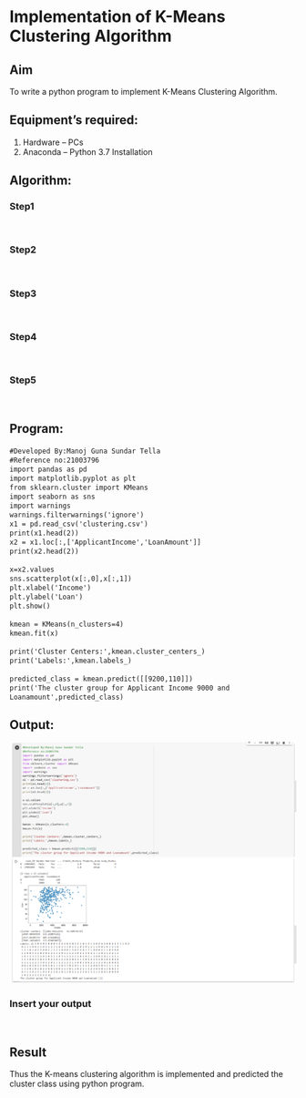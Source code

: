 # Implementation of K-Means Clustering Algorithm
## Aim
To write a python program to implement K-Means Clustering Algorithm.
## Equipment’s required:
1.	Hardware – PCs
2.	Anaconda – Python 3.7 Installation

## Algorithm:

### Step1
<br>

### Step2
<br>

### Step3
<br>

### Step4
<br>

### Step5
<br>

## Program:
```
#Developed By:Manoj Guna Sundar Tella
#Reference no:21003796
import pandas as pd
import matplotlib.pyplot as plt
from sklearn.cluster import KMeans
import seaborn as sns
import warnings
warnings.filterwarnings('ignore')
x1 = pd.read_csv('clustering.csv')
print(x1.head(2))
x2 = x1.loc[:,['ApplicantIncome','LoanAmount']]
print(x2.head(2))

x=x2.values
sns.scatterplot(x[:,0],x[:,1])
plt.xlabel('Income')
plt.ylabel('Loan')
plt.show()

kmean = KMeans(n_clusters=4)
kmean.fit(x)

print('Cluster Centers:',kmean.cluster_centers_)
print('Labels:',kmean.labels_)

predicted_class = kmean.predict([[9200,110]])
print('The cluster group for Applicant Income 9000 and Loanamount',predicted_class)
```
## Output:
![Github logo](cluster.png)
![Github logo](cluster1.png)

### Insert your output

<br>

## Result
Thus the K-means clustering algorithm is implemented and predicted the cluster class using python program.
